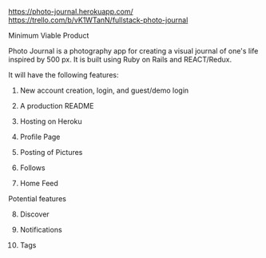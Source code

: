 https://photo-journal.herokuapp.com/
https://trello.com/b/vK1WTanN/fullstack-photo-journal


Minimum Viable Product

Photo Journal is a photography app for creating a visual journal of one's life inspired by 500 px.  It is built using Ruby on Rails and REACT/Redux.    

It will have the following features:  

1) New account creation, login, and guest/demo login

2) A production README

3) Hosting on Heroku

4) Profile Page

5) Posting of Pictures

6) Follows

7) Home Feed

Potential features

8) Discover

9) Notifications

10) Tags
